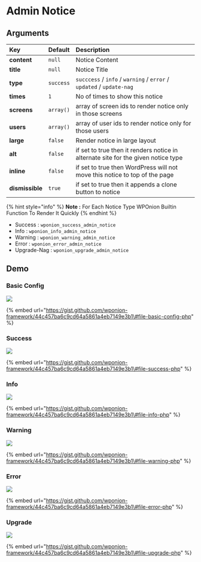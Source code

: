 # Admin Notice

## Arguments

| Key | Default | Description |
| :--- | :--- | :--- |
| **content** | `null` | Notice Content |
| **title** | `null` | Notice Title |
| **type** | `success` | `succcess` / `info` / `warning` / `error` / `updated` / `update-nag` |
| **times** | `1` | No of times to show this notice |
| **screens** | `array()` | array of screen ids to render notice only in those screens |
| **users** | `array()` | array of user ids to render notice only for those users |
| **large** | `false` | Render notice in large layout |
| **alt** | `false` | if set to true then it renders notice in alternate site for the given notice type |
| **inline** | `false` | if set to true then WordPress will not move this notice to top of the page |
| **dismissible** | `true` | if set to true then it appends a clone button to notice |

{% hint style="info" %}
**Note :**  For Each Notice Type WPOnion Builtin Function To Render It Quickly
{% endhint %}

* Success : `wponion_success_admin_notice`
* Info : `wponion_info_admin_notice`
* Warning : `wponion_warning_admin_notice`
* Error : `wponion_error_admin_notice`
* Upgrade-Nag : `wponion_upgrade_admin_notice`

## Demo

### Basic Config

![](https://vsp.ams3.cdn.digitaloceanspaces.com/sshots/i/2019/Jan/17/1547710698-169.jpg)

{% embed url="https://gist.github.com/wponion-framework/44c457ba6c9cd64a5861a4eb7149e3b1\#file-basic-config-php" %}

### Success

![](https://vsp.ams3.cdn.digitaloceanspaces.com/sshots/i/2019/Jan/17/1547709941-18.jpg)

{% embed url="https://gist.github.com/wponion-framework/44c457ba6c9cd64a5861a4eb7149e3b1\#file-success-php" %}

### Info

![](https://vsp.ams3.cdn.digitaloceanspaces.com/sshots/i/2019/Jan/17/1547710026-128.jpg)

{% embed url="https://gist.github.com/wponion-framework/44c457ba6c9cd64a5861a4eb7149e3b1\#file-info-php" %}

### Warning

![](https://vsp.ams3.cdn.digitaloceanspaces.com/sshots/i/2019/Jan/17/1547710117-18.jpg)

{% embed url="https://gist.github.com/wponion-framework/44c457ba6c9cd64a5861a4eb7149e3b1\#file-warning-php" %}

### Error

![](https://vsp.ams3.cdn.digitaloceanspaces.com/sshots/i/2019/Jan/17/1547710171-197.jpg)

{% embed url="https://gist.github.com/wponion-framework/44c457ba6c9cd64a5861a4eb7149e3b1\#file-error-php" %}

### Upgrade

![](https://vsp.ams3.cdn.digitaloceanspaces.com/sshots/i/2019/Jan/17/1547710292-131.jpg)

{% embed url="https://gist.github.com/wponion-framework/44c457ba6c9cd64a5861a4eb7149e3b1\#file-upgrade-php" %}



